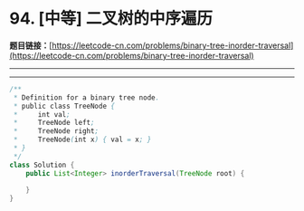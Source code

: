 # 94. [中等] 二叉树的中序遍历

**题目链接：**[https://leetcode-cn.com/problems/binary-tree-inorder-traversal](https://leetcode-cn.com/problems/binary-tree-inorder-traversal)

---

<Cards card="leetcode_94_binary-tree-inorder-traversal"></Cards>

---

```java
/**
 * Definition for a binary tree node.
 * public class TreeNode {
 *     int val;
 *     TreeNode left;
 *     TreeNode right;
 *     TreeNode(int x) { val = x; }
 * }
 */
class Solution {
    public List<Integer> inorderTraversal(TreeNode root) {
        
    }
}
```